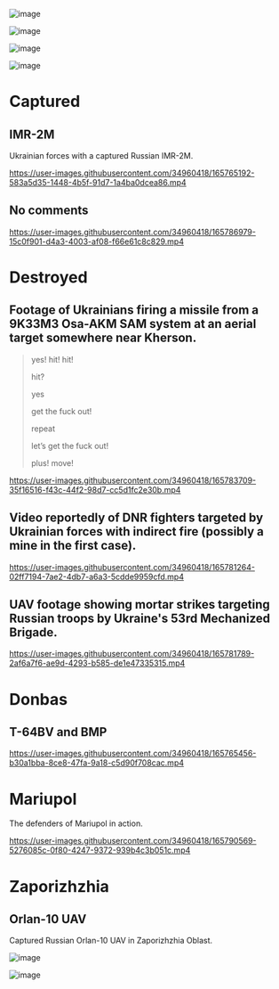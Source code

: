 ![image](https://user-images.githubusercontent.com/34960418/165786626-9562a3fd-b923-4150-bd36-9eb196bda975.png)

![image](https://user-images.githubusercontent.com/34960418/165789250-567e6ebc-ab3e-416d-a799-8afcf67edf9d.png)

![image](https://user-images.githubusercontent.com/34960418/165789287-bd843327-9bf5-4ff9-9c4f-2098c0065c25.png)

![image](https://user-images.githubusercontent.com/34960418/165789355-2820311d-3091-46d8-8a5e-b7bb1bca73de.png)



# Captured

## IMR-2M

Ukrainian forces with a captured Russian IMR-2M.

https://user-images.githubusercontent.com/34960418/165765192-583a5d35-1448-4b5f-91d7-1a4ba0dcea86.mp4


## No comments

https://user-images.githubusercontent.com/34960418/165786979-15c0f901-d4a3-4003-af08-f66e61c8c829.mp4


# Destroyed

## Footage of Ukrainians firing a missile from a 9K33M3 Osa-AKM SAM system at an aerial target somewhere near Kherson.

> yes! hit! hit!
> 
> hit?
> 
> yes
> 
>
> get the fuck out!
> 
> repeat
> 
> let’s get the fuck out!
> 
> plus! move!

https://user-images.githubusercontent.com/34960418/165783709-35f16516-f43c-44f2-98d7-cc5d1fc2e30b.mp4


## Video reportedly of DNR fighters targeted by Ukrainian forces with indirect fire (possibly a mine in the first case).

https://user-images.githubusercontent.com/34960418/165781264-02ff7194-7ae2-4db7-a6a3-5cdde9959cfd.mp4


## UAV footage showing mortar strikes targeting Russian troops by Ukraine's 53rd Mechanized Brigade.

https://user-images.githubusercontent.com/34960418/165781789-2af6a7f6-ae9d-4293-b585-de1e47335315.mp4


# Donbas

## T-64BV and BMP

https://user-images.githubusercontent.com/34960418/165765456-b30a1bba-8ce8-47fa-9a18-c5d90f708cac.mp4


# Mariupol

The defenders of Mariupol in action.

https://user-images.githubusercontent.com/34960418/165790569-5276085c-0f80-4247-9372-939b4c3b051c.mp4


# Zaporizhzhia

## Orlan-10 UAV

Captured Russian Orlan-10 UAV in Zaporizhzhia Oblast. 

![image](https://user-images.githubusercontent.com/34960418/165766342-56427eb6-f894-480b-af10-99079fe6c903.png)

![image](https://user-images.githubusercontent.com/34960418/165764721-a207a3a8-c627-4398-aad6-6f82d09ec79b.png)


